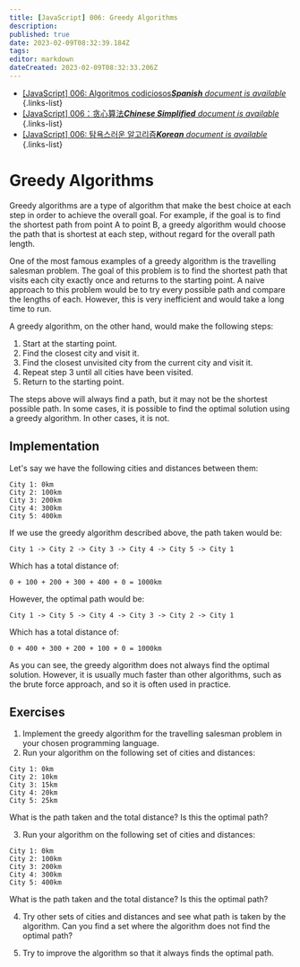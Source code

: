 ```yaml
---
title: [JavaScript] 006: Greedy Algorithms
description: 
published: true
date: 2023-02-09T08:32:39.184Z
tags: 
editor: markdown
dateCreated: 2023-02-09T08:32:33.206Z
---
```


- [[JavaScript] 006: Algoritmos codiciosos***Spanish** document is available*](/es/Knowledge-base/Algorithm/javascript-006-greedy-algorithms)
{.links-list}
- [[JavaScript] 006：贪心算法***Chinese Simplified** document is available*](/zh/Knowledge-base/Algorithm/javascript-006-greedy-algorithms)
{.links-list}
- [[JavaScript] 006: 탐욕스러운 알고리즘***Korean** document is available*](/ko/Knowledge-base/Algorithm/javascript-006-greedy-algorithms)
{.links-list}


# Greedy Algorithms

Greedy algorithms are a type of algorithm that make the best choice at each step in order to achieve the overall goal. For example, if the goal is to find the shortest path from point A to point B, a greedy algorithm would choose the path that is shortest at each step, without regard for the overall path length.

One of the most famous examples of a greedy algorithm is the travelling salesman problem. The goal of this problem is to find the shortest path that visits each city exactly once and returns to the starting point. A naive approach to this problem would be to try every possible path and compare the lengths of each. However, this is very inefficient and would take a long time to run.

A greedy algorithm, on the other hand, would make the following steps:

1. Start at the starting point.
2. Find the closest city and visit it.
3. Find the closest unvisited city from the current city and visit it.
4. Repeat step 3 until all cities have been visited.
5. Return to the starting point.

The steps above will always find a path, but it may not be the shortest possible path. In some cases, it is possible to find the optimal solution using a greedy algorithm. In other cases, it is not.

## Implementation

Let's say we have the following cities and distances between them:

```
City 1: 0km
City 2: 100km
City 3: 200km
City 4: 300km
City 5: 400km
```

If we use the greedy algorithm described above, the path taken would be:

```
City 1 -> City 2 -> City 3 -> City 4 -> City 5 -> City 1
```

Which has a total distance of:

```
0 + 100 + 200 + 300 + 400 + 0 = 1000km
```

However, the optimal path would be:

```
City 1 -> City 5 -> City 4 -> City 3 -> City 2 -> City 1
```

Which has a total distance of:

```
0 + 400 + 300 + 200 + 100 + 0 = 1000km
```

As you can see, the greedy algorithm does not always find the optimal solution. However, it is usually much faster than other algorithms, such as the brute force approach, and so it is often used in practice.

## Exercises

1. Implement the greedy algorithm for the travelling salesman problem in your chosen programming language.
2. Run your algorithm on the following set of cities and distances:

```
City 1: 0km
City 2: 10km
City 3: 15km
City 4: 20km
City 5: 25km
```

What is the path taken and the total distance? Is this the optimal path?

3. Run your algorithm on the following set of cities and distances:

```
City 1: 0km
City 2: 100km
City 3: 200km
City 4: 300km
City 5: 400km
```

What is the path taken and the total distance? Is this the optimal path?

4. Try other sets of cities and distances and see what path is taken by the algorithm. Can you find a set where the algorithm does not find the optimal path?

5. Try to improve the algorithm so that it always finds the optimal path.